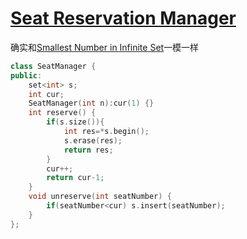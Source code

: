 # [Seat Reservation Manager](https://leetcode.com/problems/seat-reservation-manager)

确实和[Smallest Number in Infinite Set](./Smallest%20Number%20in%20Infinite%20Set.md)一模一样
```c++
class SeatManager {
public:
    set<int> s;
    int cur;
    SeatManager(int n):cur(1) {}
    int reserve() {
        if(s.size()){
            int res=*s.begin();
            s.erase(res);
            return res;
        }
        cur++;
        return cur-1;
    }
    void unreserve(int seatNumber) {
        if(seatNumber<cur) s.insert(seatNumber);
    }
};
```